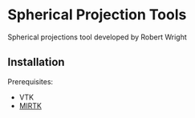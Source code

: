 Spherical Projection Tools
==========================================
Spherical projections tool developed by Robert Wright

Installation
------------
Prerequisites:
- VTK
- [MIRTK](https://github.com/BioMedIA/MIRTK)

